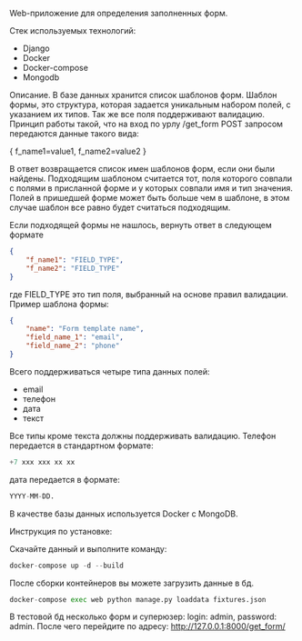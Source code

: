 Web-приложение для определения заполненных форм.

Стек используемых технологий:
* Django
* Docker
* Docker-compose
* Mongodb

Описание.
В базе данных хранится список шаблонов форм. Шаблон формы, это структура, которая задается уникальным набором полей, с указанием их типов.
Так же все поля поддерживают валидацию. Принцип работы такой, что на вход по урлу /get_form POST запросом передаются данные такого вида:

{
    f_name1=value1,
    f_name2=value2
}

В ответ возвращается список имен шаблонов форм, если они были найдены.
Подходящим шаблоном считается тот, поля которого совпали с полями в присланной форме и у которых совпали имя и тип значения. Полей в пришедшей форме может быть больше чем в шаблоне, в этом случае шаблон все равно будет считаться подходящим.

Если подходящей формы не нашлось, вернуть ответ в следующем формате
```json
{
    "f_name1": "FIELD_TYPE",
    "f_name2": "FIELD_TYPE"
}

```
где FIELD_TYPE это тип поля, выбранный на основе правил валидации.
Пример шаблона формы:

```json
{
    "name": "Form template name",
    "field_name_1": "email",
    "field_name_2": "phone"
}
```

Всего поддерживаться четыре типа данных полей: 
* email
* телефон
* дата
* текст

Все типы кроме текста должны поддерживать валидацию. Телефон передается в стандартном формате:
```python
+7 xxx xxx xx xx
```
дата передается в формате:
```python
YYYY-MM-DD.
```
В качестве базы данных используется Docker с MongoDB.

Инструкция по установке:

Скачайте данный и выполните команду:
```python
docker-compose up -d --build
```
После сборки контейнеров вы можете загрузить данные в бд. 
```python
docker-compose exec web python manage.py loaddata fixtures.json
```
В тестовой бд несколько форм и суперюзер: login: admin, password: admin.
После чего перейдите по адресу: http://127.0.0.1:8000/get_form/





